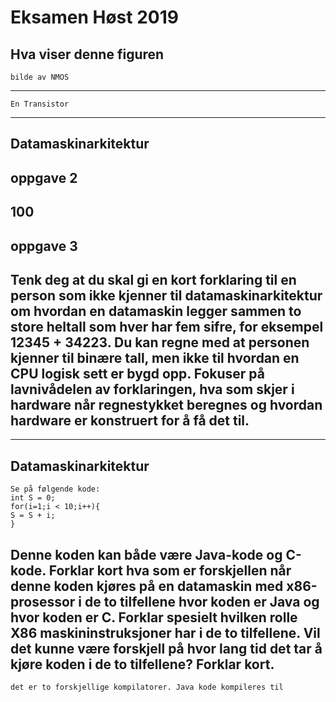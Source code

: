 # Eksamen Høst 2019

## Hva viser denne figuren
    bilde av NMOS

----

    En Transistor
----
## Datamaskinarkitektur
## oppgave 2


100
----

## oppgave 3
## Tenk deg at du skal gi en kort forklaring til en person som ikke kjenner til datamaskinarkitektur om hvordan en datamaskin legger sammen to store heltall som hver har fem sifre, for eksempel 12345 + 34223. Du kan regne med at personen kjenner til binære tall, men ikke til hvordan en CPU logisk sett er bygd opp. Fokuser på lavnivådelen av forklaringen, hva som skjer i hardware når regnestykket beregnes og hvordan hardware er konstruert for å få det til.

---



## Datamaskinarkitektur
    Se på følgende kode:
    int S = 0;
    for(i=1;i < 10;i++){
    S = S + i;
    }
## Denne koden kan både være Java-kode og C-kode. Forklar kort hva som er forskjellen når denne koden kjøres på en datamaskin med x86-prosessor i de to tilfellene hvor koden er Java og hvor koden er C. Forklar spesielt hvilken rolle X86 maskininstruksjoner har i de to tilfellene. Vil det kunne være forskjell på hvor lang tid det tar å kjøre koden i de to tilfellene? Forklar kort.

    det er to forskjellige kompilatorer. Java kode kompileres til 